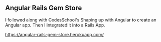 ## Angular Rails Gem Store

I followed along with CodesSchool's Shaping up with Angular to create an Angular app.
Then I integrated it into a Rails App.

https://angular-rails-gem-store.herokuapp.com/
